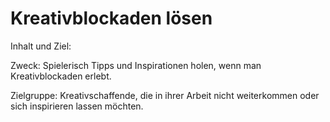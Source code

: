 # Kreativblockaden lösen


Inhalt und Ziel:

Zweck: Spielerisch Tipps und Inspirationen holen, wenn man Kreativblockaden erlebt.

Zielgruppe: Kreativschaffende, die in ihrer Arbeit nicht weiterkommen oder sich inspirieren lassen möchten.

